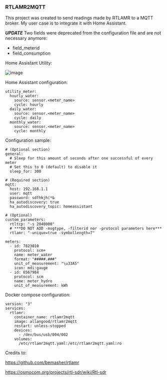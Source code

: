 ### RTLAMR2MQTT
This project was created to send readings made by RTLAMR to a MQTT broker.
My user case is to integrate it with Home Assistant.

***UPDATE***
Two fields were deprecated from the configuration file and are not necessary anymore:
 - field_meterid
 - field_consumption

Home Assistant Utility:

![image](https://user-images.githubusercontent.com/757086/117556120-207bd200-b02b-11eb-9149-58eaf9c6c4ea.png)


Home Assistant configuration:
```
utility_meter:
  hourly_water:
    source: sensor.<meter_name>
    cycle: hourly
  daily_water:
    source: sensor.<meter_name>
    cycle: daily
  monthly_water:
    source: sensor.<meter_name>
    cycle: monthly
```

Configuration sample:
```
# (Optional section)
general:
  # Sleep for this amount of seconds after one successful of every meter
  # Set this to 0 (default) to disable it
  sleep_for: 300

# (Required section)
mqtt:
  host: 192.168.1.1
  user: mqtt
  password: sdfhkjh(*&
  ha_autodiscovery: true
  ha_autodiscovery_topic: homeassistant

# (Optional)
custom_parameters:
  rtltcp: "-s 2048000"
  # ***DO NOT ADD -msgtype, -filterid nor -protocol parameters here***
  rtlamr: "-unique=true -symbollength=7"

meters:
  - id: 7823010
    protocol: scm+
    name: meter_water
    format: "#####.###"
    unit_of_measurement: "\u33A5"
    icon: mdi:gauge
  - id: 6567984
    protocol: scm
    name: meter_hydro
    unit_of_measurement: kWh
```

Docker compose configuration:
```
version: "3"
services:
  rtlamr:
    container_name: rtlamr2mqtt
    image: allangood/rtlamr2mqtt
    restart: unless-stopped
    devices:
      - /dev/bus/usb/004/002
    volumes:
      /etc/rtlamr2mqtt.yaml:/etc/rtlamr2mqtt.yaml:ro
```

Credits to:

https://github.com/bemasher/rtlamr

https://osmocom.org/projects/rtl-sdr/wiki/Rtl-sdr
